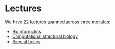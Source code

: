 # Lectures

We have 22 lectures spanned across three modules:

-   [Bioinformatics](./bioinformatics/)
-   [Computational structural biology](./csb/)
-   [Special topics](./special/)
